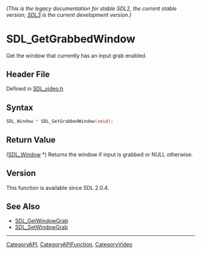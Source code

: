###### (This is the legacy documentation for stable SDL2, the current stable version; [SDL3](https://wiki.libsdl.org/SDL3/) is the current development version.)
# SDL_GetGrabbedWindow

Get the window that currently has an input grab enabled.

## Header File

Defined in [SDL_video.h](https://github.com/libsdl-org/SDL/blob/SDL2/include/SDL_video.h)

## Syntax

```c
SDL_Window * SDL_GetGrabbedWindow(void);
```

## Return Value

([SDL_Window](SDL_Window) *) Returns the window if input is grabbed or NULL
otherwise.

## Version

This function is available since SDL 2.0.4.

## See Also

- [SDL_GetWindowGrab](SDL_GetWindowGrab)
- [SDL_SetWindowGrab](SDL_SetWindowGrab)

----
[CategoryAPI](CategoryAPI), [CategoryAPIFunction](CategoryAPIFunction), [CategoryVideo](CategoryVideo)

